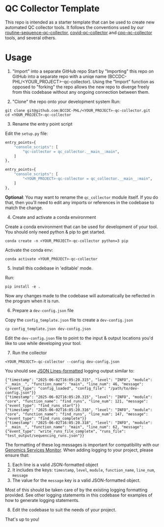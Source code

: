 # QC Collector Template

This repo is intended as a starter template that can be used to create new automated QC collector tools. It follows the 
conventions used by our [routine-sequence-qc-collector](https://github.com/BCCDC-PHL/routine-sequence-qc-collector), [covid-qc-collector](https://github.com/BCCDC-PHL/covid-qc-collector) 
and [cpo-qc-collector](https://github.com/BCCDC-PHL/cpo-qc-collector) tools, and several others.

# Usage

1. "Import" into a separate GitHub repo
Start by "Importing" this repo on GitHub into a separate repo with a uniqe name (BCCDC-PHL/<YOUR_PROJECT>-qc-collector).
Using the "Import" function as opposed to "forking" the repo allows the new repo to diverge freely from this codebase
without any ongoing connection between them.

2. "Clone" the repo onto your development system
Run:

```
git clone git@github.com:BCCDC-PHL/<YOUR_PROJECT>-qc-collector.git
cd <YOUR_PROJECT>-qc-collector
```

3. Rename the entry point script

Edit the `setup.py` file:

```python
entry_points={
    "console_scripts": [
        "qc-collector = qc_collector.__main__:main",
    ]
},
```


```python
entry_points={
    "console_scripts": [
        "<YOUR_PROJECT>-qc-collector = qc_collector.__main__:main",
    ]
},
```

**Optional**: You may want to rename the `qc_collector` module itself. If you do that, then you'll need to edit any imports or
references in the codebase to match the change.

4. Create and activate a conda environment

Create a conda environment that can be used for development of your tool. You should only need python & pip to get started.

```
conda create -n <YOUR_PROJECT>-qc-collector python=3 pip
```

Activate the conda env:

```
conda activate <YOUR_PROJECT>-qc-collector
```

5. Install this codebase in 'editable' mode.

Run:

```
pip install -e .
```

Now any changes made to the codebase will automatically be reflected in the program when it is run.

6. Prepare a `dev-config.json` file

Copy the `config_template.json` file to create a `dev-config.json`

```
cp config_template.json dev-config.json
```

Edit the `dev-config.json` file to point to the input & output locations you'd like to use while developing your tool.

7. Run the collector

```
<YOUR_PROJECT>-qc-collector --config dev-config.json
```

You should see [JSON Lines-formatted](https://jsonlines.org/) logging output similar to:

```
{"timestamp": "2025-06-02T16:05:20.315", "level": "INFO", "module": "__main__", "function_name": "main", "line_num": 46, "message": {"event_type": "config_loaded", "config_file": "/path/to/dev-config.json"}}
{"timestamp": "2025-06-02T16:05:20.315", "level": "INFO", "module": "core", "function_name": "find_runs", "line_num": 121, "message": {"event_type": "find_runs_start"}}
{"timestamp": "2025-06-02T16:05:20.316", "level": "INFO", "module": "core", "function_name": "find_runs", "line_num": 147, "message": {"event_type": "find_runs_complete"}}
{"timestamp": "2025-06-02T16:05:20.318", "level": "INFO", "module": "__main__", "function_name": "main", "line_num": 62, "message": {"event_type": "write_runs_file_complete", "runs_file": "test_output/sequencing_runs.json"}}
```

The formatting of these log messages is important for compatibility with our [Genomics Services Monitor](https://github.com/BCCDC-PHL/genomics-services-monitor). When adding logging to your project, please ensure that:

1. Each line is a valid JSON-formatted object
2. It includes the keys: `timestamp`, `level`, `module`, `function_name`, `line_num`, `message`
3. The value for the `message` key is a valid JSON-formatted object.

Most of this should be taken care of by the existing logging formatting provided. See other logging statements in this codebase for examples of how to generate logging statements.

8. Edit the codebase to suit the needs of your project.

That's up to you!
